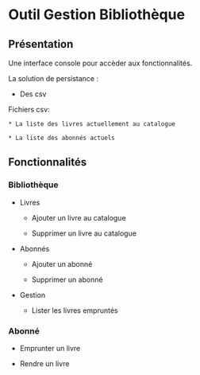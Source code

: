# Outil Gestion Bibliothèque

## Présentation

Une interface console pour accèder aux fonctionnalités.

La solution de persistance : 

   * Des csv

Fichiers csv:

    * La liste des livres actuellement au catalogue

    * La liste des abonnés actuels

## Fonctionnalités

### Bibliothèque

* Livres

    * Ajouter un livre au catalogue

    * Supprimer un livre au catalogue

* Abonnés

    * Ajouter un abonné

    * Supprimer un abonné

* Gestion

    * Lister les livres empruntés

### Abonné

* Emprunter un livre

* Rendre un livre
